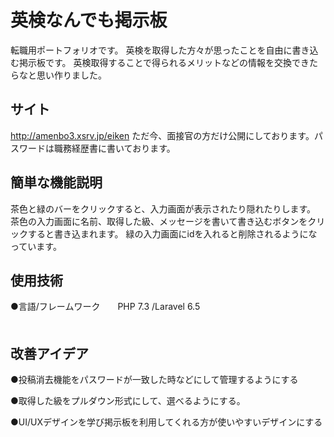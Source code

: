 英検なんでも掲示板
====
転職用ポートフォリオです。
英検を取得した方々が思ったことを自由に書き込む掲示板です。
英検取得することで得られるメリットなどの情報を交換できたらなと思い作りました。


## サイト
http://amenbo3.xsrv.jp/eiken
ただ今、面接官の方だけ公開にしております。パスワードは職務経歴書に書いております。

## 簡単な機能説明
茶色と緑のバーをクリックすると、入力画面が表示されたり隠れたりします。
茶色の入力画面に名前、取得した級、メッセージを書いて書き込むボタンをクリックすると書き込まれます。
緑の入力画面にidを入れると削除されるようになっています。
## 使用技術
●言語/フレームワーク　　PHP 7.3 /Laravel 6.5    　　　　　　　　　　　　　　　　　　　　　　　　　　　　　　　　　　　　　　　　　　　　　　　　　　


## 改善アイデア
●投稿消去機能をパスワードが一致した時などにして管理するようにする　　

●取得した級をプルダウン形式にして、選べるようにする。

●UI/UXデザインを学び掲示板を利用してくれる方が使いやすいデザインにする



 
